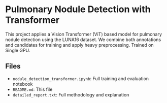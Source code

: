 
# Pulmonary Nodule Detection with Transformer

This project applies a Vision Transformer (ViT) based model for pulmonary nodule detection using the LUNA16 dataset.
We combine both annotations and candidates for training and apply heavy preprocessing.
Trained on Single GPU.

## Files
- `nodule_detection_transformer.ipynb`: Full training and evaluation notebook
- `README.md`: This file
- `detailed_report.txt`: Full methodology and explanation
